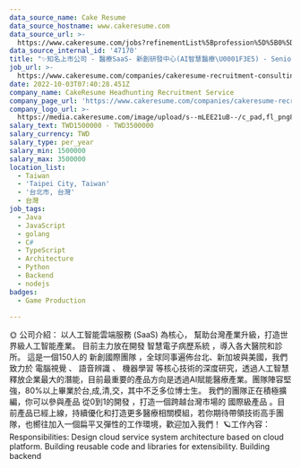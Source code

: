 ```yaml
---
data_source_name: Cake Resume
data_source_hostname: www.cakeresume.com
data_source_url: >-
  https://www.cakeresume.com/jobs?refinementList%5Bprofession%5D%5B0%5D=game-production&range%5Bsalary_range%5D%5Bmin%5D=1000000
data_source_internal_id: '47170'
title: "✨知名上市公司 - 醫療SaaS- 新創研發中心(AI智慧醫療\U0001F3E5) - Senior Backend Engineer 資深後端工程師~ 產品架構師 -TL"
job_url: >-
  https://www.cakeresume.com/companies/cakeresume-recruitment-consulting/jobs/805025
date: 2022-10-03T07:40:28.451Z
company_name: CakeResume Headhunting Recruitment Service
company_page_url: 'https://www.cakeresume.com/companies/cakeresume-recruitment-consulting'
company_logo_url: >-
  https://media.cakeresume.com/image/upload/s--mLEE21uB--/c_pad,fl_png8,h_200,w_200/v1620881212/vdbipassrdfr8omwzeq6.png
salary_text: TWD1500000 - TWD3500000
salary_currency: TWD
salary_type: per_year
salary_min: 1500000
salary_max: 3500000
location_list:
  - Taiwan
  - 'Taipei City, Taiwan'
  - '台北市, 台灣'
  - 台灣
job_tags:
  - Java
  - JavaScript
  - golang
  - C#
  - TypeScript
  - Architecture
  - Python
  - Backend
  - nodejs
badges:
  - Game Production

---
```


🌞 公司介紹： 以人工智能雲端服務 (SaaS) 為核心， 幫助台灣產業升級，打造世界級人工智能產業。 目前主力放在開發 智慧電子病歷系統 ，導入各大醫院和診所。 這是一個150人的 新創國際團隊 ，全球同事遍佈台北、新加坡與美國，我們致力於 電腦視覺 、 語音辨識 、 機器學習 等核心技術的深度研究，透過人工智慧釋放企業最大的潛能，目前最重要的產品方向是透過AI賦能醫療產業。團隊陣容堅強，80%以上畢業於台,成,清,交，其中不乏多位博士生。 我們的團隊正在積極擴編，你可以參與產品 從0到1的開發 ，打造一個跨越台灣市場的 國際級產品 。目前產品已經上線，持續優化和打造更多醫療相關模組，若你期待帶領技術高手團隊，也嚮往加入一個扁平又彈性的工作環境，歡迎加入我們！ 🪐工作內容： Responsibilities: Design cloud service system architecture based on cloud platform. Building reusable code and libraries for extensibility. Building backend 